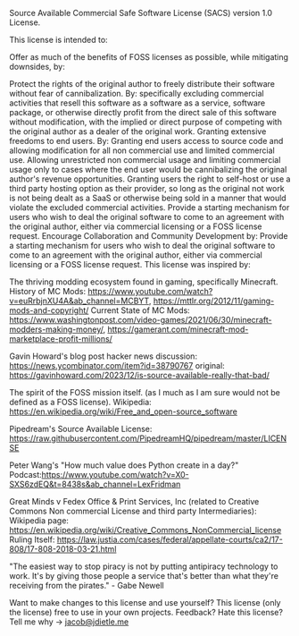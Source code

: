 Source Available Commercial Safe Software License (SACS) version 1.0 License. 

This license is intended to:

Offer as much of the benefits of FOSS licenses as possible, while mitigating downsides, by:

Protect the rights of the original author to freely distribute their software without fear of cannibalization. By:
specifically excluding commercial activities that resell this software as a software as a service, software package, or otherwise directly profit from the direct sale of this software without modification, with the implied or direct purpose of competing with the original author as a dealer of the original work.
Granting extensive freedoms to end users. By:
Granting end users access to source code and allowing modification for all non commercial use and limited commercial use.
Allowing unrestricted non commercial usage and limiting commercial usage only to cases where the end user would be cannibalizing the original author's revenue opportunities.
Granting users the right to self-host or use a third party hosting option as their provider, so long as the original not work is not being dealt as a SaaS or otherwise being sold in a manner that would violate the excluded commercial activities.
Provide a starting mechanism for users who wish to deal the original software to come to an agreement with the original author, either via commercial licensing or a FOSS license request.
Encourage Collaboration and Community Development by:
Provide a starting mechanism for users who wish to deal the original software to come to an agreement with the original author, either via commercial licensing or a FOSS license request.
This license was inspired by:

The thriving modding ecosystem found in gaming, specifically Minecraft. History of MC Mods: https://www.youtube.com/watch?v=euRrbjnXU4A&ab_channel=MCBYT, https://mttlr.org/2012/11/gaming-mods-and-copyright/ Current State of MC Mods: https://www.washingtonpost.com/video-games/2021/06/30/minecraft-modders-making-money/, https://gamerant.com/minecraft-mod-marketplace-profit-millions/

Gavin Howard's blog post hacker news discussion: https://news.ycombinator.com/item?id=38790767 original: https://gavinhoward.com/2023/12/is-source-available-really-that-bad/

The spirit of the FOSS mission itself. (as I much as I am sure would not be defined as a FOSS license). Wikipedia: https://en.wikipedia.org/wiki/Free_and_open-source_software

Pipedream's Source Available License: https://raw.githubusercontent.com/PipedreamHQ/pipedream/master/LICENSE

Peter Wang's "How much value does Python create in a day?" Podcast:https://www.youtube.com/watch?v=X0-SXS6zdEQ&t=8438s&ab_channel=LexFridman

Great Minds v Fedex Office & Print Services, Inc (related to Creative Commons Non commercial License and third party Intermediaries): Wikipedia page: https://en.wikipedia.org/wiki/Creative_Commons_NonCommercial_license Ruling Itself: https://law.justia.com/cases/federal/appellate-courts/ca2/17-808/17-808-2018-03-21.html

"The easiest way to stop piracy is not by putting antipiracy technology to work. It's by giving those people a service that's better than what they're receiving from the pirates." - Gabe Newell

Want to make changes to this license and use yourself? This license (only the license) free to use in your own projects. Feedback? Hate this license? Tell me why -> jacob@jdietle.me

